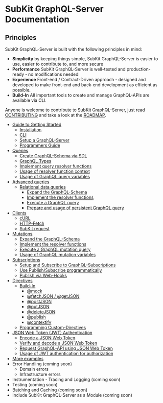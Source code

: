 # SubKit GraphQL-Server Documentation

## Principles

SubKit GraphQL-Server is built with the following principles in mind:

* **Simplicity** by keeping things simple, SubKit GraphQL-Server is easier to
  use, easier to contribute to, and more secure
* **Performance** SubKit GraphQL-Server is well-tested and production-ready - no
  modifications needed
* **Experience** Front-end / Contract-Driven approach - designed and developed
  to make front-end and back-end development as efficient as possible.
* **Build-In** All important tools to create and manage GraphQL-APIs are
  available via CLI.

Anyone is welcome to contribute to SubKit GraphQL-Server, just read
[CONTRIBUTING](../CONTRIBUTING.md) and take a look at the [ROADMAP](ROADMAP.md).

* [Guide to Getting Started](getting-started.md)
  * [Installation](getting-started.md#installation)
  * [CLI](getting-started.md#cli)
  * [Setup a GraphQL-Server](getting-started.md#setup-a-graphql-server)
  * [Programmers Guide](getting-started.md#programmers-guide)
* [Queries](queries.md)
  * [Create GraphQL-Schema via SDL](queries.md#create-graphql-schema-via-sdl)
  * [GraphQL Types](queries.md#graphql-types)
  * [Implement query resolver functions](queries.md#implement-query-resolver-functions)
  * [Usage of resolver function context](queries.md#usage-of-resolver-function-context)
  * [Usage of GraphQL query variables](queries.md#usage-of-graphql-query-variables)
* [Advanced queries](advanced-queries.md)
  * [Relational data queries](advanced-queries.md#relational-data-queries)
    * [Expand the GraphQL-Schema](advanced-queries.md#expand-the-graphql-schema)
    * [Implement the resolver functions](advanced-queries.md#implement-the-resolver-function)
    * [Execute a GraphQL query](advanced-queries.md#execute-a-graphql-query)
    * [Prepare and usage of persistent GraphQL query](advanced-queries.md#persistent-graphql-query)
* [Clients](clients.md)
  * [cURL](clients.md#curl)
  * [HTTP-Fetch](clients.md#http-fetch)
  * [SubKit request](clients.md#subkit-request)
* [Mutations](mutations.md)
  * [Expand the GraphQL-Schema](mutations.md#expand-the-graphql-schema)
  * [Implement the resolver functions](mutations.md#implement-the-resolver-function)
  * [Execute a GraphQL mutation query](mutations.md#execute-a-graphql-mutation-query)
  * [Usage of GraphQL mutation variables](mutations.md#usage-of-graphql-mutation-variables)
* [Subscriptions](subscriptions.md)
  * [Setup and Subscribe to GraphQL-Subscriptions](subscriptions.md#graphql-subscriptions)
  * [Use Publish/Subscribe programmatically](subscriptions.md#use-publish/subscribe-programmatically)
  * [Publish via Web-Hooks](subscriptions.md#publish-via-web-hooks)
* [Directives](directives.md)
  * [Build-In](directives.md#subkit-build-in)
    * [@mock](directives.md#mock)
    * [@fetchJSON / @getJSON](directives.md#fetchJSON-getJSON)
    * [@postJSON](directives.md#postJSON)
    * [@putJSON](directives.md#putJSON)
    * [@deleteJSON](directives.md#deleteJSON)
    * [@publish](directives.md#publish)
    * [@contextify](directives.md#contextify)
  * [Programming Custom-Directives](directives.md#programming-custom-directives)
* [JSON Web Token (JWT) Authentication](jwt-auth.md)
  * [Encode a JSON Web Token](jwt-auth.md#encode-a-json-web-token)
  * [Verify and decode a JSON Web Token](jwt-auth.md#verify-and-decode-a-json-web-token)
  * [Request GraphQL-API using JSON Web Token](jwt-auth.md#request-graphql-api-using-json-web-token)
  * [Usage of JWT authentication for authorization](jwt-auth.md#usage-of-jwt-authentication-for-authorization)
* [More examples](https://github.com/codecommission/subkit-examples)
* Error Handling (coming soon)
  * Domain errors
  * Infrastructure errors
* Instrumentation - Tracing and Logging (coming soon)
* Testing (coming soon)
* Batching and Caching (coming soon)
* Include SubKit GraphQL-Server as a Module (coming soon)
